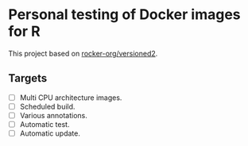 # Personal testing of Docker images for R

This project based on [rocker-org/versioned2](https://github.com/rocker-org/rocker-versioned2).

## Targets

- [ ] Multi CPU architecture images.
- [ ] Scheduled build.
- [ ] Various annotations.
- [ ] Automatic test.
- [ ] Automatic update.
